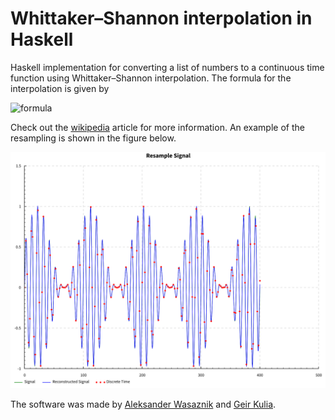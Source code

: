 # Whittaker–Shannon interpolation in Haskell

Haskell implementation for converting a list of numbers to a continuous time function using Whittaker–Shannon interpolation. The formula for the interpolation is given by

![formula](https://wikimedia.org/api/rest_v1/media/math/render/svg/a6fb0ab1bd8507bc90a23bf0435888d2105c7449)

Check out the [wikipedia](https://en.wikipedia.org/wiki/Whittaker%E2%80%93Shannon_interpolation_formula) article for more information. An example of the resampling is shown in the figure below. 

![](fig/example_resample.svg "Results")

The software was made by [Aleksander Wasaznik](https://github.com/aleksanw) and [Geir Kulia](https://github.com/kulia/).
